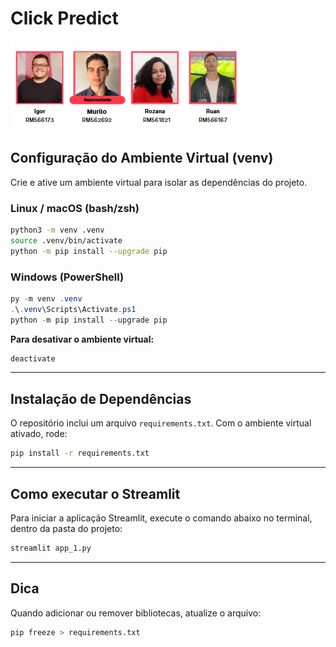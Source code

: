 # Click Predict


![alt text](image.png)

## Configuração do Ambiente Virtual (venv)

Crie e ative um ambiente virtual para isolar as dependências do projeto.

### Linux / macOS (bash/zsh)

```bash
python3 -m venv .venv
source .venv/bin/activate
python -m pip install --upgrade pip
```

### Windows (PowerShell)

```powershell
py -m venv .venv
.\.venv\Scripts\Activate.ps1
python -m pip install --upgrade pip
```

**Para desativar o ambiente virtual:**

```bash
deactivate
```

---

## Instalação de Dependências

O repositório inclui um arquivo `requirements.txt`. Com o ambiente virtual ativado, rode:

```bash
pip install -r requirements.txt
```

---

## Como executar o Streamlit

Para iniciar a aplicação Streamlit, execute o comando abaixo no terminal, dentro da pasta do projeto:

```bash
streamlit app_1.py
```

---

## Dica

Quando adicionar ou remover bibliotecas, atualize o arquivo:

```bash
pip freeze > requirements.txt
```
